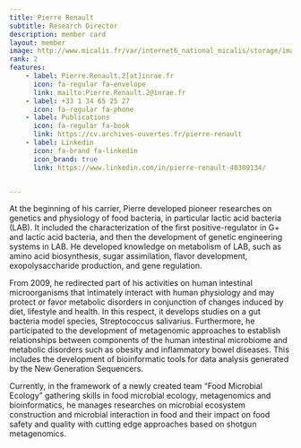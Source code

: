 ```yaml
---
title: Pierre Renault
subtitle: Research Director 
description: member card
layout: member
image: http://www.micalis.fr/var/internet6_national_micalis/storage/images/poles-et-equipes/pole-ecosystemes-alimentaires-et-digestifs/ecologie-microbienne-des-aliments-marie-christine-champomier-verges/membres-de-l-equipe/pierre-renault/44209-3-fre-FR/Pierre-Renault_inra_image.jpg
rank: 2
features:
    - label: Pierre.Renault.2[at]inrae.fr
      icon: fa-regular fa-envelope
      link: mailto:Pierre.Renault.2@inrae.fr
    - label: +33 1 34 65 25 27
      icon: fa-regular fa-phone
    - label: Publications
      icon: fa-regular fa-book
      link: https://cv.archives-ouvertes.fr/pierre-renault
    - label: Linkedin
      icon: fa-brand fa-linkedin
      icon_brand: true
      link: https://www.linkedin.com/in/pierre-renault-40309134/


---
```


At the beginning of his carrier, Pierre developed pioneer researches on genetics and physiology of food bacteria, in particular lactic acid bacteria (LAB). It included the characterization of the first positive-regulator in G+ and lactic acid bacteria, and then the development of genetic engineering systems in LAB. He developed knowledge on metabolism of LAB, such as amino acid biosynthesis, sugar assimilation, flavor development, exopolysaccharide production, and gene regulation. 

From 2009, he redirected part of his activities on human intestinal microorganisms that intimately interact with human physiology and may protect or favor metabolic disorders in conjunction of changes induced by diet, lifestyle and health. In this respect, it develops studies on a gut bacteria model species, Streptococcus salivarius. Furthermore, he participated to the development of metagenomic approaches to establish relationships between components of the human intestinal microbiome and metabolic disorders such as obesity and inflammatory bowel diseases. This includes the development of bioinformatic tools for data analysis generated by the New Generation Sequencers.

Currently, in the framework of a newly created team “Food Microbial Ecology” gathering skills in food microbial ecology, metagenomics and bioinformatics, he manages researches on microbial ecosystem construction and microbial interaction in food and their impact on food safety and quality with cutting edge approaches based on shotgun metagenomics.
